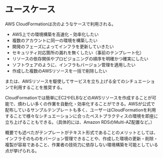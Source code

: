 # ユースケース

AWS CloudFormationは次のようなケースで利用される。

- AWS上での環境構築を高速化・効率化したい
- 複数のアカウントに同一の環境を構築したい
- 開発のフェーズによってインフラを更新していきたい
- セキュリティ対応箇所の漏れを無くしたい（事前のテンプレート化）
- リソースの依存関係やプロビジョニングの順序を明確かつ確実にしたい
- ソフトウェアのように、インフラもバージョン管理を適用したい
- 作成した複数のAWSリソースを一括で削除したい

または、AWSリソースを駆使してサービスを立ち上げる全てのシチュエーションで利用することを推奨する。

CloudFormationでは簡単にEC2やELBなどのAWSリソースを作成することが可能で、煩わしい多くの作業を自動化・効率化することができる。AWSが公式で配布しているサンプルテンプレートも多く、ユーザーはCloudFormationを利用することで様々なシチュエーションに合ったベストプラクティスの環境を即座に立ち上げることもできる。（具体的には、Amazon RDSのMulti-AZ配置など。）

概要でも述べたがテンプレートがテキスト形式であることのメリットとしては、インフラそのものをバージョン管理できることや、作成した環境の更新・削除・複製が容易であること、作業者の技術力に依存しない環境構築を可能としている点が挙げられる。
